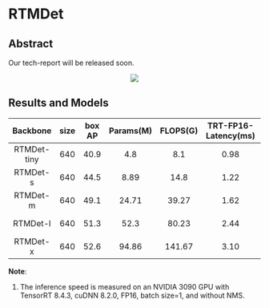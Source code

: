# RTMDet

<!-- [ALGORITHM] -->

## Abstract

Our tech-report will be released soon.

<div align=center>
<img src="https://user-images.githubusercontent.com/12907710/192182907-f9a671d6-89cb-4d73-abd8-c2b9dada3c66.png"/>
</div>

## Results and Models

|  Backbone   | size | box AP | Params(M) | FLOPS(G) | TRT-FP16-Latency(ms) |                   Config                   |                                                                                                                                              Download                                                                                                                                               |
| :---------: | :--: | :----: | :-------: | :------: | :------------------: | :----------------------------------------: | :-------------------------------------------------------------------------------------------------------------------------------------------------------------------------------------------------------------------------------------------------------------------------------------------------: |
| RTMDet-tiny | 640  |  40.9  |    4.8    |   8.1    |         0.98         | [config](./rtmdet_tiny_8xb32-300e_coco.py) | [model](https://download.openmmlab.com/mmdetection/v3.0/rtmdet/rtmdet_tiny_8xb32-300e_coco/rtmdet_tiny_8xb32-300e_coco_20220902_112414-78e30dcc.pth) \| [log](https://download.openmmlab.com/mmdetection/v3.0/rtmdet/rtmdet_tiny_8xb32-300e_coco/rtmdet_s_8xb32-300e_coco_20220902_112414.log.json) |
|  RTMDet-s   | 640  |  44.5  |   8.89    |   14.8   |         1.22         |  [config](./rtmdet_s_8xb32-300e_coco.py)   |     [model](https://download.openmmlab.com/mmdetection/v3.0/rtmdet/rtmdet_s_8xb32-300e_coco/rtmdet_s_8xb32-300e_coco_20220905_161602-2724601d.pth) \| [log](https://download.openmmlab.com/mmdetection/v3.0/rtmdet/rtmdet_s_8xb32-300e_coco/rtmdet_s_8xb32-300e_coco_20220905_161602.log.json)      |
|  RTMDet-m   | 640  |  49.1  |   24.71   |  39.27   |         1.62         |  [config](./rtmdet_m_8xb32-300e_coco.py)   |     [model](https://download.openmmlab.com/mmdetection/v3.0/rtmdet/rtmdet_m_8xb32-300e_coco/rtmdet_m_8xb32-300e_coco_20220719_112220-229f527c.pth) \| [log](https://download.openmmlab.com/mmdetection/v3.0/rtmdet/rtmdet_m_8xb32-300e_coco/rtmdet_m_8xb32-300e_coco_20220719_112220.log.json)      |
|  RTMDet-l   | 640  |  51.3  |   52.3    |  80.23   |         2.44         |  [config](./rtmdet_l_8xb32-300e_coco.py)   |     [model](https://download.openmmlab.com/mmdetection/v3.0/rtmdet/rtmdet_l_8xb32-300e_coco/rtmdet_l_8xb32-300e_coco_20220719_112030-5a0be7c4.pth) \| [log](https://download.openmmlab.com/mmdetection/v3.0/rtmdet/rtmdet_l_8xb32-300e_coco/rtmdet_l_8xb32-300e_coco_20220719_112030.log.json)      |
|  RTMDet-x   | 640  |  52.6  |   94.86   |  141.67  |         3.10         |  [config](./rtmdet_x_8xb32-300e_coco.py)   |     [model](https://download.openmmlab.com/mmdetection/v3.0/rtmdet/rtmdet_x_8xb32-300e_coco/rtmdet_x_8xb32-300e_coco_20220715_230555-cc79b9ae.pth) \| [log](https://download.openmmlab.com/mmdetection/v3.0/rtmdet/rtmdet_x_8xb32-300e_coco/rtmdet_x_8xb32-300e_coco_20220715_230555.log.json)      |

**Note**:

1. The inference speed is measured on an NVIDIA 3090 GPU with TensorRT 8.4.3, cuDNN 8.2.0, FP16, batch size=1, and without NMS.
